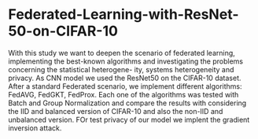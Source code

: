 # Federated-Learning-with-ResNet-50-on-CIFAR-10

With this study we want to deepen the scenario of
federated learning, implementing the best-known algorithms and
investigating the problems concerning the statistical heterogene-
ity, systems heterogeneity and privacy. As CNN model we used the
ResNet50 on the CIFAR-10 dataset. After a standard Federated
scenario, we implement different algorithms: FedAVG, FedGKT,
FedProx. Each one of the algorithms was tested with Batch and
Group Normalization and compare the results with considering
the IID and balanced version of CIFAR-10 and also the non-IID
and unbalanced version. FOr test privacy of our model we implent 
the gradient inversion attack.
